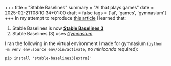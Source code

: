 +++
title = "Stable Baselines"
summary = "AI that plays games"
date = 2025-02-21T08:10:34+01:00
draft = false
tags = ['ai', 'games', 'gymnasium']
+++
In my attempt to reproduce [this article]([https://towardsdatascience.com/how-to-train-an-ai-to-play-any-game-f1489f3bc5c/) I learned that:
1. Stable Baselines is now [**Stable Baselines 3**](https://github.com/DLR-RM/stable-baselines3)
3. Stable Baselines (3) uses [*Gymnasium*](https://gymnasium.farama.org/)

I ran the following in the virtual environment I made for gymnasium (`python -m venv env;source env/bin/activate`, no *miniconda* required):

```
pip install 'stable-baselines3[extra]'
```

